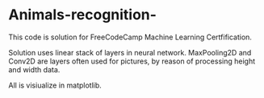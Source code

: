 # Animals-recognition-

This code is solution for FreeCodeCamp Machine Learning Certfification. 

Solution uses linear stack of layers in neural network. MaxPooling2D and Conv2D are layers often used for pictures, by reason of processing height and width data.

All is visiualize in matplotlib.
